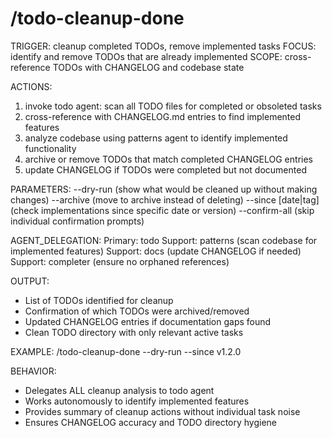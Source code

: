 # /todo-cleanup-done

TRIGGER: cleanup completed TODOs, remove implemented tasks
FOCUS: identify and remove TODOs that are already implemented
SCOPE: cross-reference TODOs with CHANGELOG and codebase state

ACTIONS:
1. invoke todo agent: scan all TODO files for completed or obsoleted tasks
2. cross-reference with CHANGELOG.md entries to find implemented features
3. analyze codebase using patterns agent to identify implemented functionality
4. archive or remove TODOs that match completed CHANGELOG entries
5. update CHANGELOG if TODOs were completed but not documented

PARAMETERS:
--dry-run (show what would be cleaned up without making changes)
--archive (move to archive instead of deleting)
--since [date|tag] (check implementations since specific date or version)
--confirm-all (skip individual confirmation prompts)

AGENT_DELEGATION:
Primary: todo
Support: patterns (scan codebase for implemented features)
Support: docs (update CHANGELOG if needed)
Support: completer (ensure no orphaned references)

OUTPUT:
- List of TODOs identified for cleanup
- Confirmation of which TODOs were archived/removed
- Updated CHANGELOG entries if documentation gaps found
- Clean TODO directory with only relevant active tasks

EXAMPLE:
/todo-cleanup-done --dry-run --since v1.2.0

BEHAVIOR:
- Delegates ALL cleanup analysis to todo agent
- Works autonomously to identify implemented features
- Provides summary of cleanup actions without individual task noise
- Ensures CHANGELOG accuracy and TODO directory hygiene